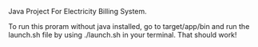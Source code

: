 Java Project For Electricity Billing System. 

To run this proram without java installed, go to target/app/bin and run the launch.sh file by using ./launch.sh in your terminal.
That should work!
